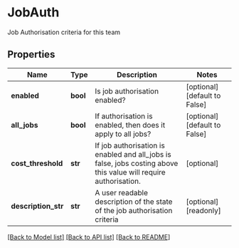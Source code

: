 # JobAuth

Job Authorisation criteria for this team
## Properties
Name | Type | Description | Notes
------------ | ------------- | ------------- | -------------
**enabled** | **bool** | Is job authorisation enabled? | [optional] [default to False]
**all_jobs** | **bool** | If authorisation is enabled, then does it apply to all jobs? | [optional] [default to False]
**cost_threshold** | **str** | If job authorisation is enabled and all_jobs is false, jobs costing above this value will require authorisation. | [optional] 
**description_str** | **str** | A user readable description of the state of the job authorisation criteria | [optional] [readonly] 

[[Back to Model list]](../README.md#documentation-for-models) [[Back to API list]](../README.md#documentation-for-api-endpoints) [[Back to README]](../README.md)


